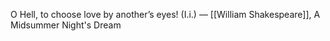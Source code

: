 
O Hell, to choose love by another’s eyes! (I.i.) ― [[William Shakespeare]], A Midsummer Night's Dream
